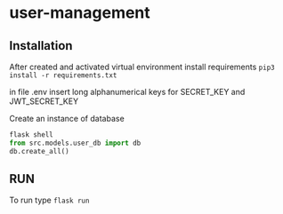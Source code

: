# user-management

## Installation

After created and activated virtual environment install requirements `pip3 install -r requirements.txt`

in file .env insert long alphanumerical keys for SECRET_KEY and JWT_SECRET_KEY

Create an instance of database

```python
flask shell
from src.models.user_db import db
db.create_all()
```

## RUN

To run type `flask run`